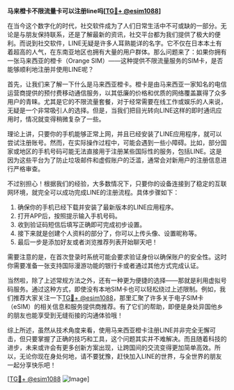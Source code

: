 **马来橙卡不限流量卡可以注册line吗[[TG💪+ @esim1088](https://t.me/s/esim1088)]**

在当今这个数字化的时代，社交软件成为了人们日常生活中不可或缺的一部分。无论是与朋友保持联系，还是了解最新的资讯，社交平台都为我们提供了极大的便利。而说到社交软件，LINE无疑是许多人耳熟能详的名字。它不仅在日本本土有着超高的人气，在东南亚地区也拥有大量的用户群体。那么问题来了：如果你拥有一张马来西亚的橙卡（Orange SIM）——这种提供不限流量服务的SIM卡，是否能够顺利地注册并使用LINE呢？

首先，让我们来了解一下什么是马来西亚橙卡。橙卡是由马来西亚一家知名的电信运营商提供的预付费移动通信服务，以其低廉的价格和优质的网络覆盖赢得了众多用户的青睐。尤其是它的不限流量套餐，对于经常需要在线工作或娱乐的人来说，无疑是一个非常吸引人的选择。但是，当我们把目光转向LINE这样的即时通讯应用时，情况就变得稍微复杂了一些。

理论上讲，只要你的手机能够正常上网，并且已经安装了LINE应用程序，就可以尝试注册账号。然而，在实际操作过程中，可能会遇到一些小障碍。比如，部分国家或地区的手机号码可能无法直接用于注册某些国际性的服务，包括LINE。这是因为这些平台为了防止垃圾邮件和虚假账户的泛滥，通常会对新用户的注册信息进行严格审查。

不过别担心！根据我们的经验，大多数情况下，只要你的设备连接到了稳定的互联网环境，就完全可以成功完成LINE的注册流程。具体步骤如下：

1. 确保你的手机已经下载并安装了最新版本的LINE应用程序。
2. 打开APP后，按照提示输入手机号码。
3. 收到验证码短信后填写正确即可完成初步设置。
4. 接下来就是创建个人资料的部分了，你可以上传头像、设置昵称等。
5. 最后一步是添加好友或者浏览推荐列表开始聊天吧！

需要注意的是，在首次登录时系统可能会要求验证身份以确保账户的安全性。这时你需要准备一张支持国际漫游功能的银行卡或者通过其他方式完成认证。

当然啦，除了上述常规方法之外，还有一种更为便捷的选择——那就是利用虚拟号码服务。通过这种方式，即使没有本地SIM卡也可以轻松绕过上述限制。例如，我们推荐大家关注一下[TG💪+ @esim1088](https://t.me/s/esim1088)，那里汇聚了许多关于电子SIM卡（eSIM）的相关信息和服务提供商推荐。有了它们的帮助，即便是身处异国他乡的朋友也能享受到无缝衔接的沟通体验哦！

综上所述，虽然从技术角度来看，使用马来西亚橙卡注册LINE并非完全无懈可击，但只要掌握了正确的技巧和工具，这个问题其实并不难解决。而且随着科技的进步，未来或许会有更多创新方案出现，让跨国间的交流变得更加简单高效。所以，无论你现在身处何地，请不要犹豫，赶快加入LINE的世界，与全世界的朋友一起分享快乐吧！

[[TG💪+ @esim1088](https://t.me/s/esim1088) ![Image](https://i.postimg.cc/4NQfJmqS/Snipaste-2025-05-13-00-14-12.png)]